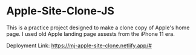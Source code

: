 # Apple-Site-Clone-JS
This is a practice project designed to make a clone copy of Apple's home page. I used old Apple landing page assests from the iPhone 11 era. 

Deployment Link: https://mj-apple-site-clone.netlify.app/#

